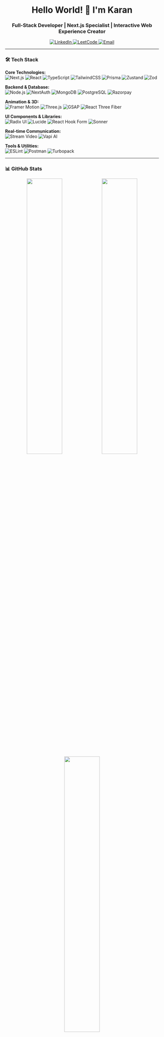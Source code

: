 <h1 align="center">Hello World! 👋 I'm Karan</h1>
<h3 align="center">Full-Stack Developer | Next.js Specialist | Interactive Web Experience Creator</h3>

<p align="center">
  <a href="https://www.linkedin.com/in/karanjyoti-medhi-204822290/" target="_blank">
    <img src="https://img.shields.io/badge/LinkedIn-0077B5?style=for-the-badge&logo=linkedin&logoColor=white" alt="LinkedIn"/>
  </a>
  <a href="https://leetcode.com/u/KTG084/" target="_blank">
    <img src="https://img.shields.io/badge/LeetCode-FFA116?style=for-the-badge&logo=leetcode&logoColor=black" alt="LeetCode"/>
  </a>
  <a href="mailto:karanjyoti_ug_23@civil.nits.ac.in">
    <img src="https://img.shields.io/badge/Email-D14836?style=for-the-badge&logo=gmail&logoColor=white" alt="Email"/>
  </a>
</p>

---

### 🛠️ Tech Stack

**Core Technologies:**  
![Next.js](https://img.shields.io/badge/Next.js-000000?style=for-the-badge&logo=nextdotjs&logoColor=white)
![React](https://img.shields.io/badge/React-20232A?style=for-the-badge&logo=react&logoColor=61DAFB)
![TypeScript](https://img.shields.io/badge/TypeScript-007ACC?style=for-the-badge&logo=typescript&logoColor=white)
![TailwindCSS](https://img.shields.io/badge/Tailwind_CSS-38B2AC?style=for-the-badge&logo=tailwind-css&logoColor=white)
![Prisma](https://img.shields.io/badge/Prisma-3982CE?style=for-the-badge&logo=Prisma&logoColor=white)
![Zustand](https://img.shields.io/badge/Zustand-764ABC?style=for-the-badge&logo=redux&logoColor=white)
![Zod](https://img.shields.io/badge/Zod-1A365D?style=for-the-badge&logo=typescript&logoColor=white)

**Backend & Database:**  
![Node.js](https://img.shields.io/badge/Node.js-339933?style=for-the-badge&logo=nodedotjs&logoColor=white)
![NextAuth](https://img.shields.io/badge/Next_Auth-000000?style=for-the-badge&logo=nextdotjs&logoColor=white)
![MongoDB](https://img.shields.io/badge/MongoDB-47A248?style=for-the-badge&logo=mongodb&logoColor=white)
![PostgreSQL](https://img.shields.io/badge/PostgreSQL-316192?style=for-the-badge&logo=postgresql&logoColor=white)
![Razorpay](https://img.shields.io/badge/Razorpay-02042B?style=for-the-badge&logo=razorpay&logoColor=white)

**Animation & 3D:**  
![Framer Motion](https://img.shields.io/badge/Framer_Motion-0055FF?style=for-the-badge&logo=framer&logoColor=white)
![Three.js](https://img.shields.io/badge/Three.js-000000?style=for-the-badge&logo=threedotjs&logoColor=white)
![GSAP](https://img.shields.io/badge/GSAP-88CE02?style=for-the-badge&logo=greensock&logoColor=white)
![React Three Fiber](https://img.shields.io/badge/React_Three_Fiber-000000?style=for-the-badge&logo=react&logoColor=white)

**UI Components & Libraries:**  
![Radix UI](https://img.shields.io/badge/Radix_UI-161618?style=for-the-badge&logo=radixui&logoColor=white)
![Lucide](https://img.shields.io/badge/Lucide-FF6C37?style=for-the-badge&logo=lucide&logoColor=white)
![React Hook Form](https://img.shields.io/badge/React_Hook_Form-EC5990?style=for-the-badge&logo=reacthookform&logoColor=white)
![Sonner](https://img.shields.io/badge/Sonner-FF4088?style=for-the-badge&logo=sonner&logoColor=white)

**Real-time Communication:**  
![Stream Video](https://img.shields.io/badge/Stream_Video-0052CC?style=for-the-badge&logo=stream&logoColor=white)
![Vapi AI](https://img.shields.io/badge/Vapi_AI-FF6C37?style=for-the-badge&logo=openai&logoColor=white)

**Tools & Utilities:**  
![ESLint](https://img.shields.io/badge/ESLint-4B32C3?style=for-the-badge&logo=eslint&logoColor=white)
![Postman](https://img.shields.io/badge/Postman-FF6C37?style=for-the-badge&logo=postman&logoColor=white)
![Turbopack](https://img.shields.io/badge/Turbopack-000000?style=for-the-badge&logo=turborepo&logoColor=white)

---


### 📊 GitHub Stats

<p align="center">
  <img width="48%" src="https://github-readme-stats.vercel.app/api?username=ktg084&show_icons=true&theme=radical&hide_border=true" />
  <img width="48%" src="https://github-readme-streak-stats.herokuapp.com/?user=ktg084&theme=radical&hide_border=true" />
</p>

<p align="center">
  <img width="48%" src="https://github-readme-stats.vercel.app/api/top-langs/?username=ktg084&layout=compact&theme=radical&hide_border=true" />
</p>

---

### 🚀 Fun Fact
> "Give me the Docs, and I'll deliver the Product" - My developer mantra  
> Currently obsessed with creating immersive 3D web experiences with React Three Fiber!

---

<p align="center">
  <img src="https://komarev.com/ghpvc/?username=ktg084&label=Profile%20Views&color=0e75b6&style=flat" alt="Profile views" />
</p>
